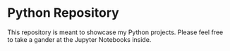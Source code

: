 # Python Repository

This repository is meant to showcase my Python projects. Please feel free to take a gander at the Jupyter Notebooks inside.
